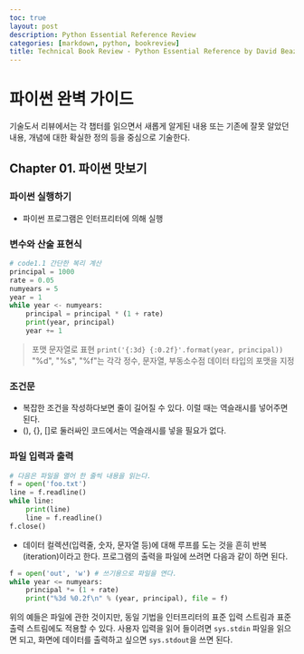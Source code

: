 ```yaml
---
toc: true
layout: post
description: Python Essential Reference Review
categories: [markdown, python, bookreview]
title: Technical Book Review - Python Essential Reference by David Beazley
---
```

# 파이썬 완벽 가이드
기술도서 리뷰에서는 각 챕터를 읽으면서 새롭게 알게된 내용 또는 기존에 잘못 알았던 내용, 개념에 대한 확실한 정의 등을 중심으로 기술한다.
## Chapter 01. 파이썬 맛보기
### 파이썬 실행하기
- 파이썬 프로그램은 인터프리터에 의해 실행

### 변수와 산술 표현식
``` python
# code1.1 간단한 복리 계산
principal = 1000
rate = 0.05
numyears = 5
year = 1
while year <- numyears:
    principal = principal * (1 + rate)
    print(year, principal)
    year += 1
```
> 포맷 문자열로 표현
`print('{:3d} {:0.2f}'.format(year, principal))`
"%d", "%s", "%f"는 각각 정수, 문자열, 부동소수점 데이터 타입의 포맷을 지정

### 조건문
- 복잡한 조건을 작성하다보면 줄이 길어질 수 있다. 이럴 때는 역슬래시를 넣어주면 된다.
- (), {}, []로 둘러싸인 코드에서는 역슬래시를 넣을 필요가 없다.

### 파일 입력과 출력
```python
# 다음은 파일을 열어 한 줄씩 내용을 읽는다.
f = open('foo.txt')
line = f.readline()
while line:
    print(line)
    line = f.readline()
f.close()
```
- 데이터 컬렉션(입력줄, 숫자, 문자열 등)에 대해 루프를 도는 것을 흔히 반복(iteration)이라고 한다. 
프로그램의 출력을 파일에 쓰려면 다음과 같이 하면 된다.
```python
f = open('out', 'w') # 쓰기용으로 파일을 연다.
while year <= numyears:
    principal *= (1 + rate)
    print("%3d %0.2f\n" % (year, principal), file = f)
```
위의 예들은 파일에 관한 것이지만, 동일 기법을 인터프리터의 표준 입력 스트림과 표준 출력 스트림에도 적용할 수 있다.
사용자 입력을 읽어 들이려면 `sys.stdin` 파일을 읽으면 되고, 화면에 데이터를 출력하고 싶으면 `sys.stdout`을 쓰면 된다.
